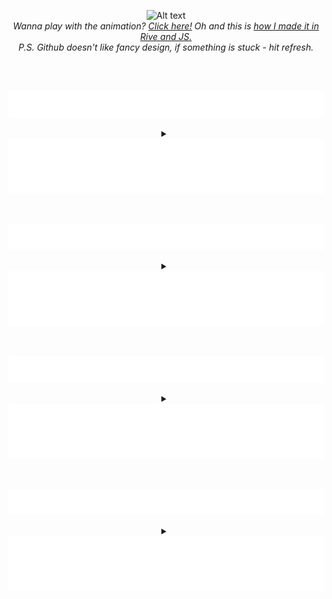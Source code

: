 <!---------- RESOURCES USED FOR THIS README.MD ---------->
<!-- Awesome Profiles: https://github.com/abhisheknaiidu/awesome-github-profile-readme
Social Badges: https://home.aveek.io/GitHub-Profile-Badges/
Skill Table Idea: https://github.com/rzashakeri/rzashakeri/blob/main/README.md
Skill Badges: https://github.com/tandpfun/skill-icons#readme
Animated Skill Badges: https://techstack-generator.vercel.app/
Youtube Stats Card: https://github.com/dhyeythumar/youtube-stats-card/tree/main
Youtube Video Cards: https://github.com/DenverCoder1/github-readme-youtube-cards
Online SVG editor: https://editsvgcode.com/
Gitprofile Summary Cards: https://github-profile-summary-cards.vercel.app/demo.html
Github Activity: https://github.com/jamesgeorge007/github-activity-readme
CSS in SVGs for Markdown trick: https://github.com/sindresorhus/css-in-readme-like-wat/blob/main/header.svg -->

<p align="center">
    <img src="media/loopingGittyMenu_RodolfoFanti.gif" alt="Alt text"><br/>
    <i>Wanna play with the animation? <a href="https://9rq8hp.csb.app/">Click here!</a> Oh and this is <a href="https://github.com/RuDeeVelops/Gitty---JS-Rive-character-menu">how I made it in Rive and JS.</a></i><br/>
      <i>P.S. Github doesn't like fancy design, if something is stuck - hit refresh.</i>
</p>
<br/>
<br/>
<div align="center">

<!---------- SECTION: WHO AM I ---------->

<a href="#" onclick="return false;"><img src="media/bio.svg" alt="Daily Log - Rodolfo Fanti" /></a>

<details>
<summary><strong><a href="#" onclick="return false;"><img valign="middle" src="media/button.svg" alt="Daily Log - Rodolfo Fanti" onclick="return false;" /></a></strong> </summary>
<br/>

I'm a `3D-sharpened`, `design-infused` Creative Developer.

I worked as a `senior 3d artist` for 15+ films you [probably watched](https://www.imdb.com/name/nm10480418/).

**2024 it's about:** `frontend development` across `design`, `3D`, `UI` and `code`.

I launched Digital Clay ( ![Digital Clay's Youtube Subscribers](https://img.shields.io/youtube/channel/subscribers/UC_JzGeCHnGFHLFWynzX4zhA?label=%20&style) subs) to share [the power of digital art](https://youtube.com/digitalclay/).

I did a lot of [Zbrush since 2009](https://rodolfofanti.com/).

</details>
<br/>
<br/>
<!---------- SECTION: WHO AM I ENDS---------->

<!---------- SECTION: DIARY ---------->

<a href="#" onclick="return false;"><img src="media/diary.svg" alt="Daily Log - Rodolfo Fanti" /></a>

<details>
<summary><strong><a href="#" onclick="return false;"><img valign="middle" src="media/button.svg" alt="Daily Log - Rodolfo Fanti" onclick="return false;" /></a></strong> </summary>
<br/>
<!--- GENERATED VIA ACTIONS DON'T EDIT --->
<!-- START LOG -->

<!-- END LOG -->

</details>
<br/>
<br/>
<!---------- SECTION: DIARY ENDS ---------->

<!---------- SECTION: YOUTUBE ---------->

<a href="#" onclick="return false;"><img src="media/youtube.svg" alt="Daily Log - Rodolfo Fanti" /></a>

<details>
<summary><strong><a href="#" onclick="return false;"><img valign="middle" src="media/button.svg" alt="Daily Log - Rodolfo Fanti" onclick="return false;" /></a></strong> </summary>
<br/>
<!--- GENERATED VIA ACTIONS DON'T EDIT --->

[![Digital Clay's youtube stats](https://youtube-stats-card.vercel.app/api?channelid=UC_JzGeCHnGFHLFWynzX4zhA&title_color=ffffff&icon_color=ffzfff&text_color=ffffff&bg_color=000000&custom_title=Digital%20Clay's%20Youtube)](https://www.youtube.com/channel/UC_JzGeCHnGFHLFWynzX4zhA)

<!-- BEGIN YOUTUBE-CARDS -->

<!-- END YOUTUBE-CARDS -->

</details>
<br/>
<br/>
<!---------- SECTION: YOUTUBE ENDS ---------->

<!---------- SECTION: STATS ---------->

<a href="#" onclick="return false;"><img src="media/stats.svg" alt="Daily Log - Rodolfo Fanti" /></a>

<details>
<summary>
    <strong>
        <img valign="middle" src="media/button.svg" alt="Daily Log - Rodolfo Fanti" />
    </strong>
</summary>
<div id="tech">
<table width="500px">
<tr>
        <td align="left" valign="middle"><h3>Frontend&nbsp;&nbsp;&nbsp;&nbsp;</h3><br></td>
        <td align="center" width="50">
            <img src="https://skillicons.dev/icons?i=html" width="25" height="25" alt="HTML" /><br>HTML
        </td>
        <td align="center" width="50">
            <img src="https://skillicons.dev/icons?i=css" width="25" height="25" alt="css" /><br>CSS
        </td>
        <td align="center" width="50">
            <img src="https://skillicons.dev/icons?i=tailwind" width="25" height="25"/><br>Tailwind
        </td>
        <td align="center" width="50">
            <img src="https://techstack-generator.vercel.app/js-icon.svg" alt="javascript" width="25" height="25" /><br>Javascript
        </td>
        <td align="center" width="50">
            <img src="https://techstack-generator.vercel.app/react-icon.svg" alt="react" width="25" height="25" /><br>ReactJS
        </td>
        <td align="center" width="50">
            <img src="https://skillicons.dev/icons?i=nextjs" width="25" height="25"/><br>NextJS
        </td>
        <td align="center" width="50">
            <img src="https://avatars.githubusercontent.com/u/2386673?v=4" width="25" height="25"/><br>GSAP
        </td>
        <td align="center" width="50">
            <img src="https://skillicons.dev/icons?i=threejs" width="25" height="25"/><br>ThreeJS
        </td>
</tr>
<tr>
        <td align="left" valign="middle"><h3>Design&nbsp;&nbsp;&nbsp;&nbsp;</h3><br></td>
        <td></td>
        <td align="center" width="50">
            <img src="https://skillicons.dev/icons?i=figma" width="25" height="25" alt="Figma" /><br>Figma
        </td>
        <td align="center" width="50">
            <img src="https://skillicons.dev/icons?i=webflow" width="25" height="25" alt="Webflow" /><br>Webflow
        </td>
        <td align="center" width="50">
            <img src="https://avatars.githubusercontent.com/u/58453772?s=200&v=4" width="25" height="25"/><br>Rive
        </td>
        <td align="center" width="50">
            <img src="https://avatars.githubusercontent.com/u/4542585?s=280&v=4" alt="Photoshop" width="25" height="25" /><br>Photoshop
        </td>
        <td align="center" width="50">
            <img src="https://avatars.githubusercontent.com/u/52924476?s=280&v=4" alt="Blender" width="25" height="25" /><br>Blender
        </td>
        <td align="center" width="50">
            <img src="https://www.svgrepo.com/show/508998/zbrush.svg" alt="ZBrush" width="25" height="25" /><br>ZBrush
        </td>
        <td></td>
</tr>
</table>
</div>
<br/>

<table width="700px">
    <tr>
        <td colspan="2" align="center">
            <img src="http://github-profile-summary-cards.vercel.app/api/cards/profile-details?username=rudeevelops&theme=apprentice"/>
        </td>
    </tr>
    <tr>
        <td>
            <img src="http://github-profile-summary-cards.vercel.app/api/cards/most-commit-language?username=rudeevelops&theme=apprentice" alt="Most Commit Language"/>
        </td>
        <td>
            <img src="http://github-profile-summary-cards.vercel.app/api/cards/stats?username=rudeevelops&theme=apprentice" alt="Stats"/>
        </td>
    </tr>
</table>

</details>
<br/>
<br/>
<!---------- SECTION: STATS ENDS---------->

</div>
